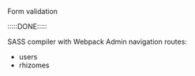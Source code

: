 Form validation

:::::DONE:::::

SASS compiler with Webpack
Admin navigation routes:
- users
- rhizomes
